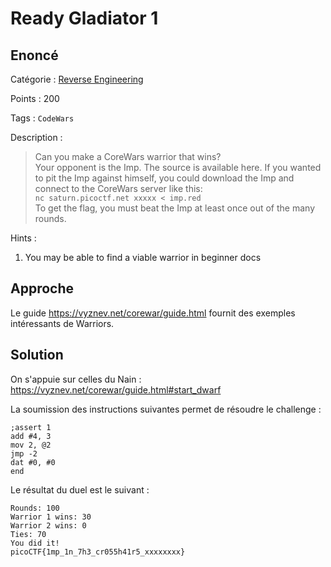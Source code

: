 # Ready Gladiator 1

## Enoncé
Catégorie : [Reverse Engineering](../)

Points : 200

Tags : `CodeWars`

Description :
> Can you make a CoreWars warrior that wins?  
> Your opponent is the Imp. The source is available here. If you wanted to pit the Imp against himself, you could download the Imp and connect to the CoreWars server like this:  
> `nc saturn.picoctf.net xxxxx < imp.red`  
> To get the flag, you must beat the Imp at least once out of the many rounds.

Hints :
1. You may be able to find a viable warrior in beginner docs


## Approche

Le guide https://vyznev.net/corewar/guide.html fournit des exemples intéressants de Warriors.


## Solution

On s'appuie sur celles du Nain : https://vyznev.net/corewar/guide.html#start_dwarf

La soumission des instructions suivantes permet de résoudre le challenge :
```
;assert 1
add #4, 3
mov 2, @2
jmp -2
dat #0, #0
end
```

Le résultat du duel est le suivant :
```
Rounds: 100
Warrior 1 wins: 30
Warrior 2 wins: 0
Ties: 70
You did it!
picoCTF{1mp_1n_7h3_cr055h41r5_xxxxxxxx}
```
